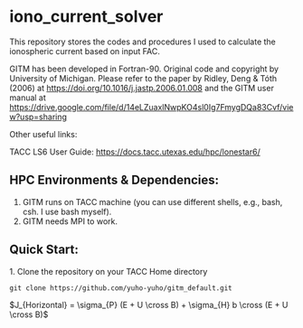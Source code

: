 # iono_current_solver
This repository stores the codes and procedures I used to calculate the ionospheric current based on input FAC.

GITM has been developed in Fortran-90. Original code and copyright by University of Michigan. Please refer to the paper by Ridley, Deng & Tóth (2006) at https://doi.org/10.1016/j.jastp.2006.01.008 and the GITM user manual at https://drive.google.com/file/d/14eLZuaxlNwpKO4sl0Ig7FmygDQa83Cvf/view?usp=sharing

Other useful links:

TACC LS6 User Guide: https://docs.tacc.utexas.edu/hpc/lonestar6/

## HPC Environments & Dependencies:

1. GITM runs on TACC machine (you can use different shells, e.g., bash, csh. I use bash myself). 
2. GITM needs MPI to work.

## Quick Start:

1\. Clone the repository on your TACC Home directory

```shell
git clone https://github.com/yuho-yuho/gitm_default.git
```

$J_{Horizontal} = \sigma_{P} (E + U \cross B) + \sigma_{H} b \cross (E + U \cross B)$
